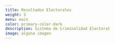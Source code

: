 ```yaml
---
title: Resultados Electorales
weight: 3
menu: main
color: primary-color-dark
description: Sistema de Criminalidad Electoral
image: alguna imagen
---
```

